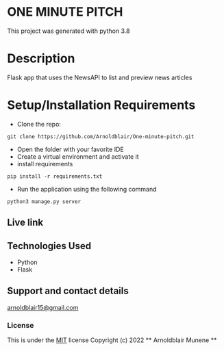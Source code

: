 # ONE MINUTE PITCH

This project was generated with python 3.8

# Description

Flask app that uses the NewsAPI to list and preview news articles

# Setup/Installation Requirements
* Clone the repo: 
```
git clone https://github.com/Arnoldblair/One-minute-pitch.git
```
* Open the folder with your favorite IDE
* Create a virtual environment and activate it
* install requirements
```
pip install -r requirements.txt
```
* Run the application using the following command
```
python3 manage.py server
```
## Live link


## Technologies Used
* Python
* Flask
## Support and contact details
arnoldblair15@gmail.com
### License
This is under the [MIT](LICENSE) license
Copyright (c) 2022 ** Arnoldblair Munene **